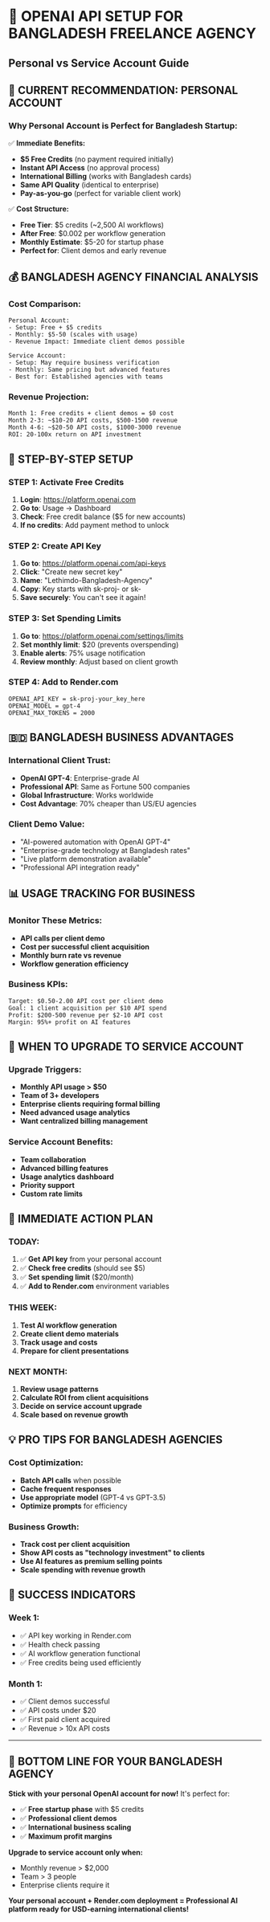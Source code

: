 # 🔑 OPENAI API SETUP FOR BANGLADESH FREELANCE AGENCY
## Personal vs Service Account Guide

## 🎯 **CURRENT RECOMMENDATION: PERSONAL ACCOUNT**

### **Why Personal Account is Perfect for Bangladesh Startup:**

✅ **Immediate Benefits:**
- **$5 Free Credits** (no payment required initially)
- **Instant API Access** (no approval process)
- **International Billing** (works with Bangladesh cards)
- **Same API Quality** (identical to enterprise)
- **Pay-as-you-go** (perfect for variable client work)

✅ **Cost Structure:**
- **Free Tier**: $5 credits (~2,500 AI workflows)
- **After Free**: $0.002 per workflow generation
- **Monthly Estimate**: $5-20 for startup phase
- **Perfect for**: Client demos and early revenue

## 💰 **BANGLADESH AGENCY FINANCIAL ANALYSIS**

### **Cost Comparison:**
```
Personal Account:
- Setup: Free + $5 credits
- Monthly: $5-50 (scales with usage)
- Revenue Impact: Immediate client demos possible

Service Account:
- Setup: May require business verification
- Monthly: Same pricing but advanced features
- Best for: Established agencies with teams
```

### **Revenue Projection:**
```
Month 1: Free credits + client demos = $0 cost
Month 2-3: ~$10-20 API costs, $500-1500 revenue
Month 4-6: ~$20-50 API costs, $1000-3000 revenue
ROI: 20-100x return on API investment
```

## 🚀 **STEP-BY-STEP SETUP**

### **STEP 1: Activate Free Credits**
1. **Login**: https://platform.openai.com
2. **Go to**: Usage → Dashboard
3. **Check**: Free credit balance ($5 for new accounts)
4. **If no credits**: Add payment method to unlock

### **STEP 2: Create API Key**
1. **Go to**: https://platform.openai.com/api-keys
2. **Click**: "Create new secret key"
3. **Name**: "Lethimdo-Bangladesh-Agency"
4. **Copy**: Key starts with sk-proj- or sk-
5. **Save securely**: You can't see it again!

### **STEP 3: Set Spending Limits**
1. **Go to**: https://platform.openai.com/settings/limits
2. **Set monthly limit**: $20 (prevents overspending)
3. **Enable alerts**: 75% usage notification
4. **Review monthly**: Adjust based on client growth

### **STEP 4: Add to Render.com**
```
OPENAI_API_KEY = sk-proj-your_key_here
OPENAI_MODEL = gpt-4
OPENAI_MAX_TOKENS = 2000
```

## 🇧🇩 **BANGLADESH BUSINESS ADVANTAGES**

### **International Client Trust:**
- **OpenAI GPT-4**: Enterprise-grade AI
- **Professional API**: Same as Fortune 500 companies
- **Global Infrastructure**: Works worldwide
- **Cost Advantage**: 70% cheaper than US/EU agencies

### **Client Demo Value:**
- "AI-powered automation with OpenAI GPT-4"
- "Enterprise-grade technology at Bangladesh rates"
- "Live platform demonstration available"
- "Professional API integration ready"

## 📊 **USAGE TRACKING FOR BUSINESS**

### **Monitor These Metrics:**
- **API calls per client demo**
- **Cost per successful client acquisition**
- **Monthly burn rate vs revenue**
- **Workflow generation efficiency**

### **Business KPIs:**
```
Target: $0.50-2.00 API cost per client demo
Goal: 1 client acquisition per $10 API spend
Profit: $200-500 revenue per $2-10 API cost
Margin: 95%+ profit on AI features
```

## 🔄 **WHEN TO UPGRADE TO SERVICE ACCOUNT**

### **Upgrade Triggers:**
- **Monthly API usage > $50**
- **Team of 3+ developers**
- **Enterprise clients requiring formal billing**
- **Need advanced usage analytics**
- **Want centralized billing management**

### **Service Account Benefits:**
- **Team collaboration**
- **Advanced billing features**
- **Usage analytics dashboard**
- **Priority support**
- **Custom rate limits**

## 🎯 **IMMEDIATE ACTION PLAN**

### **TODAY:**
1. ✅ **Get API key** from your personal account
2. ✅ **Check free credits** (should see $5)
3. ✅ **Set spending limit** ($20/month)
4. ✅ **Add to Render.com** environment variables

### **THIS WEEK:**
1. **Test AI workflow generation**
2. **Create client demo materials**
3. **Track usage and costs**
4. **Prepare for client presentations**

### **NEXT MONTH:**
1. **Review usage patterns**
2. **Calculate ROI from client acquisitions**
3. **Decide on service account upgrade**
4. **Scale based on revenue growth**

## 💡 **PRO TIPS FOR BANGLADESH AGENCIES**

### **Cost Optimization:**
- **Batch API calls** when possible
- **Cache frequent responses**
- **Use appropriate model** (GPT-4 vs GPT-3.5)
- **Optimize prompts** for efficiency

### **Business Growth:**
- **Track cost per client acquisition**
- **Show API costs as "technology investment" to clients**
- **Use AI features as premium selling points**
- **Scale spending with revenue growth**

## 🎉 **SUCCESS INDICATORS**

### **Week 1:**
- ✅ API key working in Render.com
- ✅ Health check passing
- ✅ AI workflow generation functional
- ✅ Free credits being used efficiently

### **Month 1:**
- ✅ Client demos successful
- ✅ API costs under $20
- ✅ First paid client acquired
- ✅ Revenue > 10x API costs

---

## 🚀 **BOTTOM LINE FOR YOUR BANGLADESH AGENCY**

**Stick with your personal OpenAI account for now!** It's perfect for:
- ✅ **Free startup phase** with $5 credits
- ✅ **Professional client demos**
- ✅ **International business scaling**
- ✅ **Maximum profit margins**

**Upgrade to service account only when:**
- Monthly revenue > $2,000
- Team > 3 people
- Enterprise clients require it

**Your personal account + Render.com deployment = Professional AI platform ready for USD-earning international clients!**